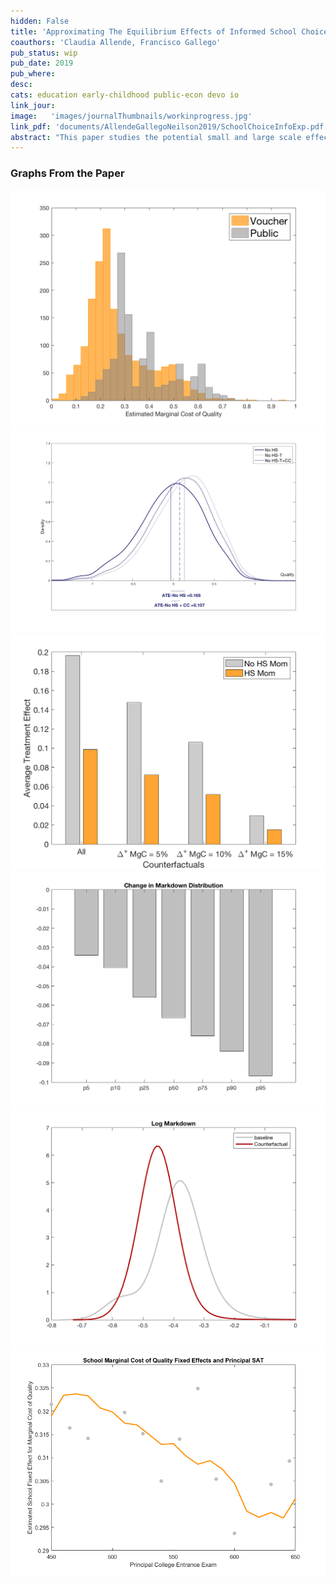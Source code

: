 ```yaml
---
hidden: False
title: 'Approximating The Equilibrium Effects of Informed School Choice'
coauthors: 'Claudia Allende, Francisco Gallego'
pub_status: wip
pub_date: 2019
pub_where:
desc:
cats: education early-childhood public-econ devo io
link_jour:
image:   'images/journalThumbnails/workinprogress.jpg'
link_pdf: 'documents/AllendeGallegoNeilson2019/SchoolChoiceInfoExp.pdf'
abstract: "This paper studies the potential small and large scale effects of a policy designed to produce a more informed consumer demand in the context of the market for primary education. We develop and test a personalized information provision intervention that targets families of public Pre-K students entering the elementary school system in Chile. Using a randomized control trial, we find that the intervention shifts parents' choices toward schools with higher average test scores, higher value added, higher prices, and schools that tend to be further from their home. Tracking students using administrative data, we find that student academic achievement on test scores was approximately 0.2 standard deviations higher among treated families five years later. To quantitatively gauge how average treatment effects might vary in the context of a scaled up version of this policy, we embed the randomized control trial within a structural model of school choice and competition where price and quality are chosen endogenously and schools have capacity constraints. We use the estimated model of demand and supply to simulate policy effects under different assumptions about equilibrium constraints. In counterfactual simulations, we find that capacity constraints play an important role mitigating the policy effect on impact but in several scenarios, the supply-side responses leads to increased quality which contributes to a overall positive average treatment effect. Finally, we show how model estimates using the RCT can be used to inform the design of a large scale experiment such that reduced form estimates can capture equilibrium effects and spillovers."
---
```

### Graphs From the Paper

<div class='full'>
  <div class='row'>
    <div class='large-12 columns'>
      <div class='mod modBoxedSlider'>
        <div class='slides'>
          <div class='slide'>
            <img alt="" src="documents/AllendeGallegoNeilson2019/C1_FirmFE.png" />
          </div>
          <div class='slide'>
            <img alt="" src="documents/AllendeGallegoNeilson2019/QualityDistExpType12_5.png" />
          </div>
          <div class='slide'>
            <img alt="" src="documents/AllendeGallegoNeilson2019/ATECountSupply1_2018_07_18.png" />
          </div>
          <div class='slide'>
            <img alt="" src="documents/AllendeGallegoNeilson2019/ChangeMarkDownDist.png" />
          </div>      
          <div class='slide'>
            <img alt="" src="documents/AllendeGallegoNeilson2019/MarkDownDist.png" />
          </div>  
          <div class='slide'>
            <img alt="" src="documents/AllendeGallegoNeilson2019/Principal_FE_Graph.png" />
          </div>                 
        </div>
      </div>
    </div>
  </div>


<!-- **Distribution of Cost Estimates**

![CostEstimates](documents/AllendeGallegoNeilson2019/C1_FirmFE.png)

**Counterfactual Distribution of School Value Added with Supply and Demand Reaction**

![CounterFactual](documents/AllendeGallegoNeilson2019/QualityDistExpType12_5.png) -->
